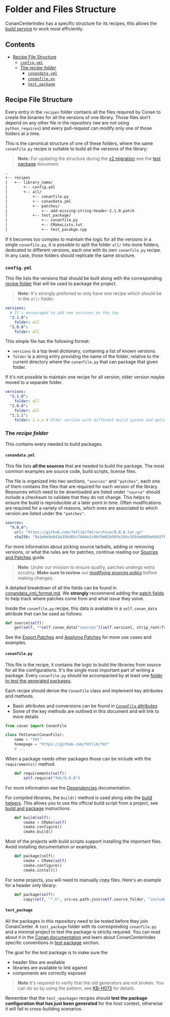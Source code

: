 # Folder and Files Structure

ConanCenterIndex has a specific structure for its recipes, this allows the [build service](../README.md#the-build-service)
to work most efficiently.

<!-- toc -->
## Contents

  * [Recipe File Structure](#recipe-file-structure)
    * [`config.yml`](#configyml)
    * [The _recipe folder_](#the-_recipe-folder_)
      * [`conandata.yml`](#conandatayml)
      * [`conanfile.py`](#conanfilepy)
      * [`test_package`](#test_package)<!-- endToc -->

## Recipe File Structure

Every entry in the `recipes` folder contains all the files required by Conan to create the binaries for all the versions of one library. Those
files don't depend on any other file in the repository (we are not using `python_requires`) and every pull-request can modify only one of those
folders at a time.

This is the canonical structure of one of these folders, where the same `conanfile.py` recipe is suitable to build all the versions of the library:

> **Note**: For updating the structure during the [v2 migration](../v2_migration.md) see the [test package](test_packages.md#cmake-targets) document.

```txt
.
+-- recipes
|   +-- library_name/
|       +-- config.yml
|       +-- all/
|           +-- conanfile.py
|           +-- conandata.yml
|           +-- patches/
|               +-- add-missing-string-header-2.1.0.patch
|           +-- test_package/
|               +-- conanfile.py
|               +-- CMakeLists.txt
|               +-- test_pacakge.cpp
```

If it becomes too complex to maintain the logic for all the versions in a single `conanfile.py`, it is possible to split the folder `all/` into
more folders, dedicated to different versions, each one with its own `conanfile.py` recipe. In any case, those folders should replicate the
same structure.

### `config.yml`

This file lists the versions that should be built along with the corresponding [recipe folder](#the-recipe-folder) that will be used to package the project.

> **Note**: It's strongly preferred to only have one recipe which should be in the `all/` folder.

```yml
versions:
  # It's encouraged to add new versions on the top
  "2.1.0":
    folder: all
  "2.0.0":
    folder: all
```

This simple file has the following format:

* `versions` is a top level dictionary, containing a list of known versions.
* `folder` is a string entry providing the name of the folder, relative to the current directory where the `conanfile.py` that
can package that given folder.

If it's not possible to maintain one recipe for all version, older version maybe moved to a separate folder.

```yml
versions:
  "2.1.0":
    folder: all
  "2.0.0":
    folder: all
  "1.1.1":
    folder: 1.x.x # Older version with different build system and options that are not compatible with newer version
```

### The _recipe folder_

This contains every needed to build packages.

#### `conandata.yml`

This file lists **all the sources** that are needed to build the package. The most common examples are
source code, build scripts, license files.

The file is organized into two sections, `"sources"` and `"patches"`, each one of them contains the files that are required
for each version of the library. Resources which need to be downloaded are listed under `"source"` should include a checksum
to validate that they do not change. This helps to ensure the build is reproducible at a later point in time. Often
modifications are required for a variety of reasons, which ones are associated to which version are listed under the `"patches"`.

```yml
sources:
  "9.0.0":
    url: "https://github.com/fmtlib/fmt/archive/9.0.0.tar.gz"
    sha256: "9a1e0e9e843a356d65c7604e2c8bf9402b50fe294c355de0095ebd42fb9bd2c5"
```

For more information about picking source tarballs, adding or removing versions, or what the rules are for patches, continue reading our
[Sources and Patches](sources_and_patches.md) guide.

> **Note**: Under our mission to ensure quality, patches undergo extra scrutiny. **Make sure to review** our
> [modifying sources policy](sources_and_patches.md#policy-about-patching) before making changes.

A detailed breakdown of all the fields can be found in [conandata_yml_format.md](conandata_yml_format.md). We **strongly** recommend adding the
[patch fields](conandata_yml_format.md#patches-fields) to help track where patches come from and what issue they solve.

Inside the `conanfile.py` recipe, this data is available in a `self.conan_data` attribute that can be used as follows:

```py
def source(self):
    get(self, **self.conan_data["sources"][self.version], strip_root=True)
```

See the [Export Patches](sources_and_patches.md#exporting-patches) and [Applying Patches](sources_and_patches.md#applying-patches)
for more use cases and examples.

#### `conanfile.py`

This file is the recipe, it contains the logic to build the libraries from source for all the configurations.
It's the single most important part of writing a package. Every `conanfile.py` should be accompanied by at least one
[folder to test the generated packages](#test_package).

Each recipe should derive the `ConanFile` class and implement key attributes and methods.

* Basic attributes and conversions can be found in [`ConanFile` attributes](conanfile_attributes.md)
* Some of the key methods are outlined in this document and will link to more details

```python
from conan import ConanFile

class FmtConan(ConanFile):
    name = "fmt"
    homepage = "https://github.com/fmtlib/fmt"
    # ...
```

When a package needs other packages those can be include with the `requirements()` method.

```python
    def requirements(self):
        self.require("fmt/9.0.0")
```

For more information see the [Dependencies](dependencies.md) documentation.

For compiled libraries, the `build()` method is used along side the [build helpers](https://docs.conan.io/en/latest/reference/build_helpers.html).
This allows you to use the official build script from a project, see [build and package](build_and_package.md) instructions.

```python
    def build(self):
        cmake = CMake(self)
        cmake.configure()
        cmake.build()
```

Most of the projects with build scripts support installing the important files. Avoid installing documentation or examples.

```python
    def package(self):
        cmake = CMake(self)
        cmake.configure()
        cmake.install()
```

For some projects, you will need to manually copy files.
Here's an example for a header only library:

```python
    def package(self):
        copy(self, "*.h", src=os.path.join(self.source_folder, "include"), dst=os.path.join(self.package_folder, "include"))
```

#### `test_package`

All the packages in this repository need to be tested before they join ConanCenter. A `test_package` folder with its
corresponding `conanfile.py` and a minimal project to test the package is strictly required. You can read about it in the
[Conan documentation](https://docs.conan.io/en/latest/creating_packages/getting_started.html) and learn about ConanCenterIndex
specific conventions in [test package](test_packages.md) section.

The goal for the test package is to make sure the

* header files are available
* libraries are available to link against
* components are correctly exposed

> **Note** It's required to verify that the old generators are not broken. You can do so by using the pattern, see
> [KB-H073](../error_knowledge_base.md#kb-h078) for details.

Remember that the `test_<package>` recipes should **test the package configuration that has just been generated** for the
_host_ context, otherwise it will fail in cross-building scenarios.
